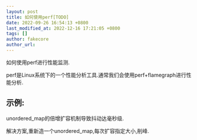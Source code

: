 ```yaml
---
layout: post
title: 如何使用perf[TODO]
date: 2022-09-26 16:54:13 +0800
last_modified_at: 2022-12-16 17:21:05 +0800
tags: []
author: fakecore
author_url:
---
```


如何使用perf进行性能监测.

perf是Linux系统下的一个性能分析工具.通常我们会使用perf+flamegraph进行性能分析.

## 示例:

unordered_map的倍增扩容机制导致抖动达毫秒级.

解决方案,重新造一个unordered_map,每次扩容指定大小,削峰.

